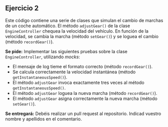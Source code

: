 ## Ejercicio 2

Este código contiene una serie de clases que simulan el cambio de marchas de un coche automático. El método ``adjustGear()`` de la clase ``EngineController`` chequea la velocidad del vehículo. En función de la velocidad, se cambia la marcha (método ``setGear()``) y se loguea el cambio (método ``recordGear()``).

**Se pide:** Implementar las siguientes pruebas sobre la clase ``EngineController``, utilizando *mocks*:

*   El mensaje de log tieme el formato correcto (método ``recordGear()``).
*   Se calcula correctamente la velocidad instantánea (método ``getInstantaneousSpeed()``).
*   El método ``adjustGear`` invoca exactamente tres veces al método ``getInstantaneousSpeed()``.
*   El método ``adjustGear`` loguea la nueva marcha (método ``recordGear()``).
*   El método ``adjustGear`` asigna correctamente la nueva marcha (método ``setGear()``).

**Se entregará:** Debéis realizar un pull request al repositorio. Indicad vuestro nombre y apellidos en el comentario.
